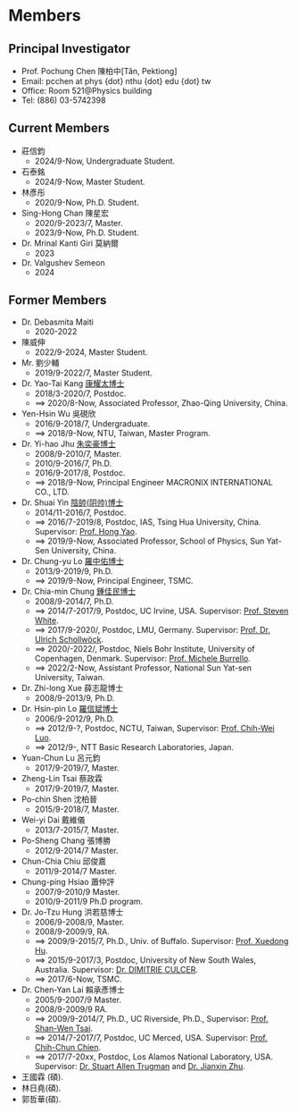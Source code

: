 # Members

## Principal Investigator
* Prof. Pochung Chen 陳柏中[Tân, Pektiong]
* Email: pcchen at phys {dot} nthu {dot} edu {dot} tw
* Office: Room 521@Physics building
* Tel: (886) 03-5742398


## Current Members
* 莊信鈞
  * 2024/9-Now, Undergraduate Student.
* 石泰銘
  * 2024/9-Now, Master Student.
* 林彥彤
  * 2020/9-Now, Ph.D. Student.
* Sing-Hong Chan 陳星宏
  * 2020/9-2023/7, Master.
  * 2023/9-Now, Ph.D. Student.
* Dr. Mrinal Kanti Giri 莫納爾
  * 2023
* Dr. Valgushev Semeon
  * 2024

## Former Members
* Dr. Debasmita Maiti
  * 2020-2022
* 陳威伸
  * 2022/9-2024, Master Student.
* Mr. 劉少輔
  * 2019/9-2022/7, Master Student.
* Dr. Yao-Tai Kang [康耀太博士](https://eee.zqu.edu.cn/info/1007/2264.htm)
  * 2018/3-2020/7, Postdoc.
  * ⟹ 2020/8-Now, Associated Professor, Zhao-Qing University, China.
* Yen-Hsin Wu 吳硯欣
  * 2016/9-2018/7, Undergraduate.
  * ⟹  2018/9-Now, NTU, Taiwan, Master Program.
* Dr. Yi-hao Jhu [朱奕豪博士](https://www.linkedin.com/in/%E5%A5%95%E8%B1%AA-%E6%9C%B1-270764147/)
  * 2008/9-2010/7, Master.
  * 2010/9-2016/7, Ph.D.
  * 2016/9-2017/8, Postdoc.
  * ⟹ 2018/9-Now, Principal Engineer MACRONIX INTERNATIONAL CO., LTD.
* Dr. Shuai Yin [陰帥(阴帅)博士](http://spe.sysu.edu.cn/node/3079)
  * 2014/11-2016/7, Postdoc.
  * ⟹ 2016/7-2019/8, Postdoc, IAS, Tsing Hua University, China. Supervisor: [Prof. Hong Yao](https://www.ias.tsinghua.edu.cn/en/info/1059/1169.htm).
  * ⟹ 2019/9-Now, Associated Professor, School of Physics, Sun Yat-Sen University, China.
* Dr. Chung-yu Lo [羅中佑博士](https://www.linkedin.com/in/chung-yu-lo9611437/)
  * 2013/9-2019/9, Ph.D.
  * ⟹ 2019/9-Now, Principal Engineer, TSMC.
* Dr. Chia-min Chung [鍾佳民博士](https://phys.nsysu.edu.tw/p/405-1181-264513,c9040.php?Lang=zh-tw)
  * 2008/9-2014/7, Ph.D.
  * ⟹ 2014/7-2017/9, Postdoc, UC Irvine, USA. Supervisor: [Prof. Steven White](http://hedrock.ps.uci.edu).
  * ⟹ 2017/9-2020/, Postdoc, LMU, Germany. Supervisor: [Prof. Dr. Ulrich Schollwöck](http://www.theorie.physik.uni-muenchen.de/lsschollwoeck/members/professors/schollwoeck/index.html).
  * ⟹ 2020/-2022/, Postdoc, Niels Bohr Institute, University of Copenhagen, Denmark. Supervisor: [Prof. Michele Burrello](https://www.nbi.ku.dk/english/staff/?pure=en/persons/573231).
  * ⟹ 2022/2-Now, Assistant Professor, National Sun Yat-sen University, Taiwan.
* Dr. Zhi-long Xue 薛志龍博士
  * 2008/9-2013/9, Ph.D.
* Dr. Hsin-pin Lo [羅信斌博士](https://scholar.google.com/citations?user=coq8DSkAAAAJ)
  * 2006/9-2012/9, Ph.D.
  * ⟹  2012/9-?, Postdoc, NCTU, Taiwan, Supervisor: [Prof. Chih-Wei Luo](https://udllab.web.nycu.edu.tw/).
  * ⟹  2012/9-, NTT Basic Research Laboratories, Japan.
* Yuan-Chun Lu 呂元鈞
  * 2017/9-2019/7, Master.
* Zheng-Lin Tsai 蔡政霖
  * 2017/9-2019/7, Master.
* Po-chin Shen 沈柏晉
  * 2015/9-2018/7, Master.
* Wei-yi Dai 戴維儀
  * 2013/7-2015/7, Master.
* Po-Sheng Chang 張博勝
  * 2012/9-2014/7 Master.
* Chun-Chia Chiu 邱俊嘉
  * 2011/9-2014/7 Master.
* Chung-ping Hsiao 蕭仲評
  * 2007/9-2010/9 Master.
  * 2010/9-2011/9 Ph.D program.
* Dr. Jo-Tzu Hung 洪若慈博士
  * 2006/9-2008/9, Master.
  * 2008/9-2009/9, RA.
  * ⟹  2009/9-2015/7, Ph.D., Univ. of Buffalo. Supervisor: [Prof. Xuedong Hu](http://www.physics.buffalo.edu/xhu/).
  * ⟹  2015/9-2017/3, Postdoc, University of New South Wales, Australia. Supervisor: [Dr. DIMITRIE CULCER](https://www.physics.unsw.edu.au/staff/dimitrie-culcer).
  * ⟹  2017/6-Now, TSMC.
* Dr. Chen-Yan Lai 賴承彥博士
  * 2005/9-2007/9 Master.
  * 2008/9-2009/9 RA.
  * ⟹  2009/9-2014/7, Ph.D., UC Riverside, Ph.D., Supervisor: [Prof. Shan-Wen Tsai](http://www.physics.ucr.edu/people/faculty/tsai.html).
  * ⟹  2014/7-2017/7, Postdoc, UC Merced, USA. Supervisor: [Prof. Chih-Chun Chien](https://sites.google.com/site/chienchihchun/).
  * ⟹  2017/7-20xx, Postdoc, Los Alamos National Laboratory, USA. Supervisor: [Dr. Stuart Allen Trugman](http://www.lanl.gov/expertise/profiles/view/stuart-trugman) and [Dr. Jianxin Zhu](http://www.lanl.gov/expertise/profiles/view/jianxin-zhu).
* 王國霖 (碩).
* 林日堯(碩).
* 郭哲華(碩).
